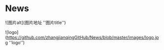 # News

![图片alt](图片地址 ''图片title'')

![logo](https://github.com/zhangjianqingGitHub/News/blob/master/images/logo.jpg ''logo'')
